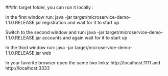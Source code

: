 ###In target folder, you can run it locally  :


In the first window run: java -jar target/microservice-demo-1.1.0.RELEASE.jar registration and wait for it to start up

Switch to the second window and run: java -jar target/microservice-demo-1.1.0.RELEASE.jar accounts and again wait for it to start up

In the third window run: java -jar target/microservice-demo-1.1.0.RELEASE.jar web

In your favorite browser open the same two links: http://localhost:1111 and http://localhost:3333




